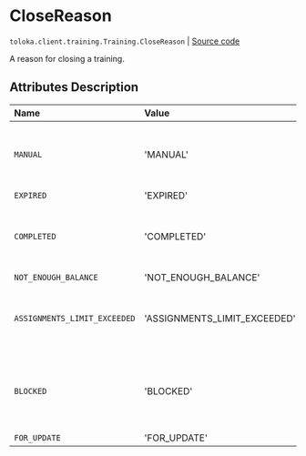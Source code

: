 # CloseReason
`toloka.client.training.Training.CloseReason` | [Source code](https://github.com/Toloka/toloka-kit/blob/v1.1.4/src/client/training.py#L62)

A reason for closing a training.

## Attributes Description

| Name | Value | Description |
| :------| :-----------| :----------| 
`MANUAL`|'MANUAL'|<p>A training was closed by a requester.</p>
`EXPIRED`|'EXPIRED'|
`COMPLETED`|'COMPLETED'|<p>All linked pool tasks were completed.</p>
`NOT_ENOUGH_BALANCE`|'NOT_ENOUGH_BALANCE'|
`ASSIGNMENTS_LIMIT_EXCEEDED`|'ASSIGNMENTS_LIMIT_EXCEEDED'|<p>A limit of 2 millions assignments is reached.</p>
`BLOCKED`|'BLOCKED'|<p>The requester&#x27;s account was blocked.</p>
`FOR_UPDATE`|'FOR_UPDATE'|
